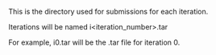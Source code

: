 This is the directory used for submissions for each iteration.

Iterations will be named i<iteration_number>.tar

For example, i0.tar will be the .tar file for iteration 0. 


